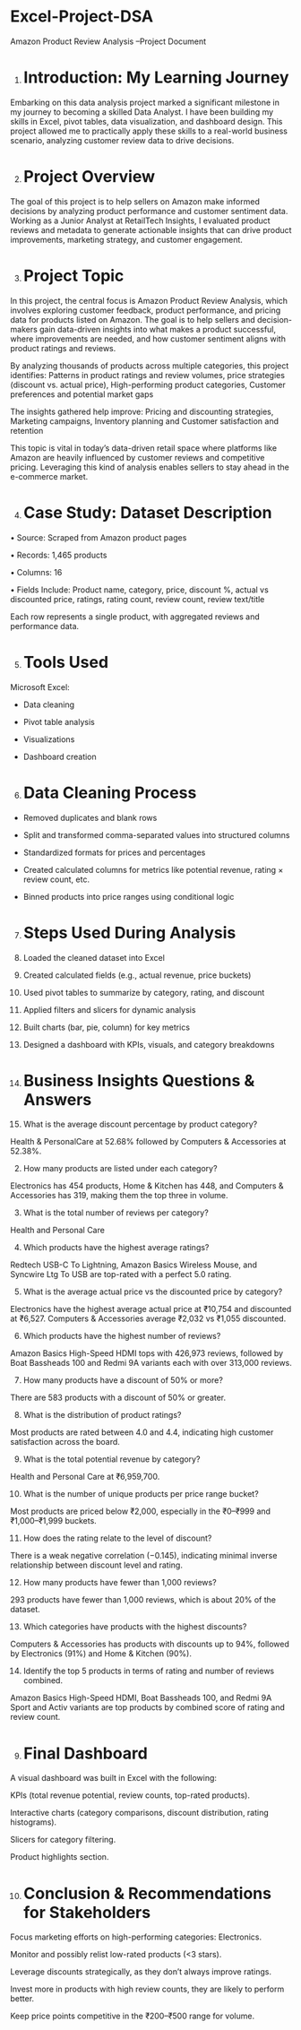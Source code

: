 # Excel-Project-DSA
Amazon Product Review Analysis –Project Document 

1. # Introduction: My Learning Journey

Embarking on this data analysis project marked a significant milestone in my journey to becoming a skilled Data Analyst. I have been building my skills in Excel, pivot tables, data visualization, and dashboard design. This project allowed me to practically apply these skills to a real-world business scenario, analyzing customer review data to drive decisions.


2. # Project Overview

The goal of this project is to help sellers on Amazon make informed decisions by analyzing product performance and customer sentiment data. Working as a Junior Analyst at RetailTech Insights, I evaluated product reviews and metadata to generate actionable insights that can drive product improvements, marketing strategy, and customer engagement.


3. # Project Topic

In this project, the central focus is Amazon Product Review Analysis, which involves exploring customer feedback, product performance, and pricing data for products listed on Amazon. The goal is to help sellers and decision-makers gain data-driven insights into what makes a product successful, where improvements are needed, and how customer sentiment aligns with product ratings and reviews.

By analyzing thousands of products across multiple categories, this project identifies: Patterns in product ratings and review volumes, price strategies (discount vs. actual price), High-performing product categories, Customer preferences and potential market gaps

The insights gathered help improve: Pricing and discounting strategies, Marketing campaigns, Inventory planning and Customer satisfaction and retention

This topic is vital in today’s data-driven retail space where platforms like Amazon are heavily influenced by customer reviews and competitive pricing. Leveraging this kind of analysis enables sellers to stay ahead in the e-commerce market.


4. # Case Study: Dataset Description

• Source: Scraped from Amazon product pages

• Records: 1,465 products

• Columns: 16

• Fields Include: Product name, category, price, discount %, actual vs discounted price, ratings, rating count, review count, review text/title

Each row represents a single product, with aggregated reviews and performance data.


5. # Tools Used

Microsoft Excel:

- Data cleaning

- Pivot table analysis

- Visualizations

- Dashboard creation


6. # Data Cleaning Process

- Removed duplicates and blank rows

- Split and transformed comma-separated values into structured columns

- Standardized formats for prices and percentages

- Created calculated columns for metrics like potential revenue, rating × review count, etc.

- Binned products into price ranges using conditional logic


7. # Steps Used During Analysis

1. Loaded the cleaned dataset into Excel

2. Created calculated fields (e.g., actual revenue, price buckets)

3. Used pivot tables to summarize by category, rating, and discount

4. Applied filters and slicers for dynamic analysis

5. Built charts (bar, pie, column) for key metrics

6. Designed a dashboard with KPIs, visuals, and category breakdowns


8. # Business Insights Questions & Answers

1. What is the average discount percentage by product category?

Health & PersonalCare at 52.68% followed by Computers & Accessories at 52.38%.

2. How many products are listed under each category?

Electronics has 454 products, Home & Kitchen has 448, and Computers & Accessories has 319, making them the top three in volume.

3. What is the total number of reviews per category?

Health and Personal Care

4. Which products have the highest average ratings?

Redtech USB-C To Lightning, Amazon Basics Wireless Mouse, and Syncwire Ltg To USB are top-rated with a perfect 5.0 rating.

5. What is the average actual price vs the discounted price by category?

Electronics have the highest average actual price at ₹10,754 and discounted at ₹6,527. Computers & Accessories average ₹2,032 vs ₹1,055 discounted.

6. Which products have the highest number of reviews?

Amazon Basics High-Speed HDMI tops with 426,973 reviews, followed by Boat Bassheads 100 and Redmi 9A variants each with over 313,000 reviews.

7. How many products have a discount of 50% or more?

There are 583 products with a discount of 50% or greater.

8. What is the distribution of product ratings?

Most products are rated between 4.0 and 4.4, indicating high customer satisfaction across the board.

9. What is the total potential revenue by category?

Health and Personal Care at ₹6,959,700.

10. What is the number of unique products per price range bucket?

Most products are priced below ₹2,000, especially in the ₹0–₹999 and ₹1,000–₹1,999 buckets.

11. How does the rating relate to the level of discount?

There is a weak negative correlation (−0.145), indicating minimal inverse relationship between discount level and rating.

12. How many products have fewer than 1,000 reviews?

293 products have fewer than 1,000 reviews, which is about 20% of the dataset.

13. Which categories have products with the highest discounts?

Computers & Accessories has products with discounts up to 94%, followed by Electronics (91%) and Home & Kitchen (90%).

14. Identify the top 5 products in terms of rating and number of reviews combined.

Amazon Basics High-Speed HDMI, Boat Bassheads 100, and Redmi 9A Sport and Activ variants are top products by combined score of rating and review count.


9. # Final Dashboard

A visual dashboard was built in Excel with the following:

KPIs (total revenue potential, review counts, top-rated products).

Interactive charts (category comparisons, discount distribution, rating histograms).

Slicers for category filtering.

Product highlights section.


10. # Conclusion & Recommendations for Stakeholders

Focus marketing efforts on high-performing categories: Electronics.

Monitor and possibly relist low-rated products (<3 stars).

Leverage discounts strategically, as they don’t always improve ratings.

Invest more in products with high review counts, they are likely to perform better.

Keep price points competitive in the ₹200–₹500 range for volume.

